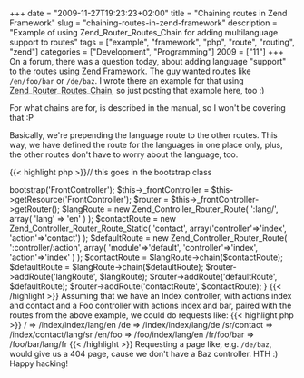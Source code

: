 +++
date = "2009-11-27T19:23:23+02:00"
title = "Chaining routes in Zend Framework"
slug = "chaining-routes-in-zend-framework"
description = "Example of using Zend_Router_Routes_Chain for adding multilanguage support to routes"
tags = ["example", "framework", "php", "route", "routing", "zend"]
categories = ["Development", "Programming"]
2009 = ["11"]
+++
On a forum, there was a question today, about adding language "support" to the routes using <a href="http://framework.zend.com/" title="Zend Framework" rel="homepage">Zend Framework</a>. The guy wanted routes like <code>/en/foo/bar</code> or <code>/de/baz</code>. I wrote there an example for that using <a href="http://framework.zend.com/manual/en/zend.controller.router.html#zend.controller.router.routes.chain">Zend_Router_Routes_Chain</a>, so just posting that example here, too :)

For what chains are for, is described in the manual, so I won't be covering that :P

Basically, we're prepending the language route to the other routes. This way, we have defined the route for the languages in one place only, plus, the other routes don't have to worry about the language, too.

{{< highlight php >}}// this goes in the bootstrap class
<?php
public function _initRoutes()
{
    $this->bootstrap('FrontController');
    $this->_frontController = $this->getResource('FrontController');
    $router = $this->_frontController->getRouter();

    $langRoute = new Zend_Controller_Router_Route(
        ':lang/',
        array(
            'lang' => 'en'
        )
    );
    $contactRoute = new Zend_Controller_Router_Route_Static(
        'contact',
        array('controller'=>'index', 'action'=>'contact')
    );
    $defaultRoute = new Zend_Controller_Router_Route(
        ':controller/:action',
        array(
            'module'=>'default',
            'controller'=>'index',
            'action'=>'index'
        )
    );

    $contactRoute = $langRoute->chain($contactRoute);
    $defaultRoute = $langRoute->chain($defaultRoute);

    $router->addRoute('langRoute', $langRoute);
    $router->addRoute('defaultRoute', $defaultRoute);
    $router->addRoute('contactRoute', $contactRoute);
}
{{< /highlight >}}

Assuming that we have an Index controller, with actions index and contact and a Foo controller with actions index and bar, paired with the routes from the above example, we could do requests like:

{{< highlight php >}}
/ => /index/index/lang/en
/de => /index/index/lang/de
/sr/contact => /index/contact/lang/sr
/en/foo => /foo/index/lang/en
/fr/foo/bar => /foo/bar/lang/fr
{{< /highlight >}}

Requesting a page like, e.g. <code>/de/baz</code>, would give us a 404 page, cause we don't have a Baz controller.

HTH :)

Happy hacking!
